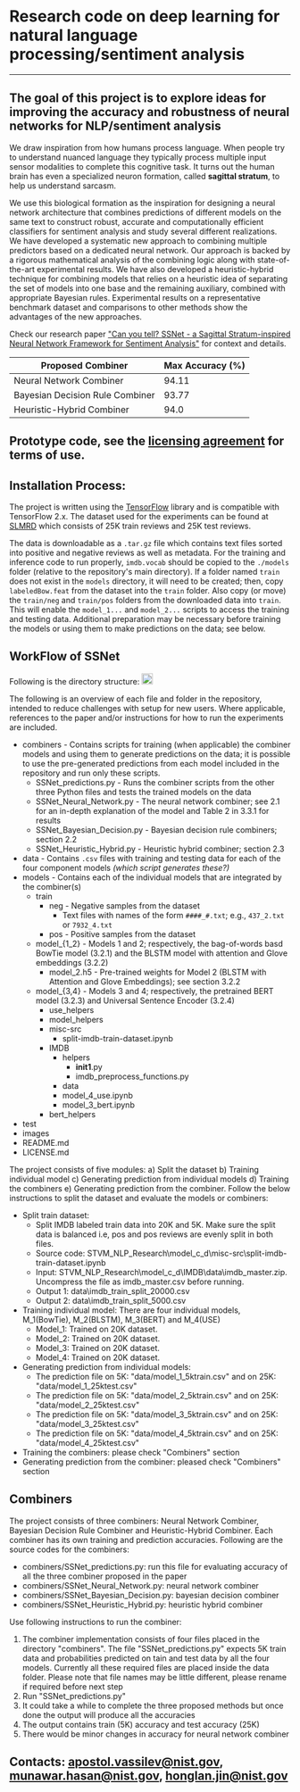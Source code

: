 # Research code on deep learning for natural language processing/sentiment analysis
---
## The goal of this project is to explore ideas for improving the accuracy and robustness of neural networks for NLP/sentiment analysis
We draw inspiration from how humans process language. 
When people try to understand nuanced language they typically process
multiple input sensor modalities to complete this cognitive task. It turns out the
human brain has even a specialized neuron formation, called **sagittal stratum**, to
help us understand sarcasm. 

We use this biological formation as the inspiration for
designing a neural network architecture that combines predictions of different
models on the same text to construct robust, accurate and computationally
efficient classifiers for sentiment analysis and study several different realizations.
We have developed a systematic new approach to combining multiple
predictors based on a dedicated neural network. Our approach is backed by a rigorous mathematical
analysis of the combining logic along with state-of-the-art experimental results. We have also developed a
heuristic-hybrid technique for combining models that relies on a heuristic idea of separating the 
set of models into one base and the remaining auxiliary, combined with appropriate Bayesian rules.  Experimental
results on a representative benchmark dataset and comparisons to other methods show the advantages of the new approaches.

Check our research paper ["Can you tell? SSNet - a Sagittal Stratum-inspired Neural Network
  Framework for Sentiment Analysis"](https://arxiv.org/abs/2006.12958) for context and details.

| Proposed Combiner  | Max Accuracy (%) |
| ------------- | ------------- |
| Neural Network Combiner  | 94.11  |
| Bayesian Decision Rule Combiner  | 93.77  |
| Heuristic-Hybrid Combiner  | 94.0  |


## Prototype code, see the [licensing agreement](https://github.com/usnistgov/STVM_NLP_Research/blob/master/LICENSE.md) for terms of use.

## Installation Process:
The project is written using the [TensorFlow](https://www.tensorflow.org/install) library and is compatible with TensorFlow 2.x. The dataset used for the experiments can be found at [SLMRD](https://ai.stanford.edu/~amaas/data/sentiment/) which consists of 25K train reviews and 25K test reviews.

The data is downloadable as a `.tar.gz` file which contains text files sorted into positive and negative reviews as well as metadata. For the training and inference code to run properly, `imdb.vocab` should be copied to the `./models` folder (relative to the repository's main directory). If a folder named `train` does not exist in the `models` directory, it will need to be created; then, copy `labeledBow.feat` from the dataset into the `train` folder. Also copy (or move) the `train/neg` and `train/pos` folders from the downloaded data into `train`. This will enable the `model_1...` and `model_2...` scripts to access the training and testing data. Additional preparation may be necessary before training the models or using them to make predictions on the data; see below.

## WorkFlow of SSNet
Following is the directory structure:
<img src="images/directory_structure.png" height="20">

The following is an overview of each file and folder in the repository, intended to reduce challenges with setup for new users. Where applicable, references to the paper and/or instructions for how to run the experiments are included.

 - combiners - Contains scripts for training (when applicable) the combiner models and using them to generate predictions on the data; it is possible to use the pre-generated predictions from each model included in the repository and run only these scripts.
    - SSNet_predictions.py - Runs the combiner scripts from the other three Python files and tests the trained models on the data
    - SSNet_Neural_Network.py - The neural network combiner; see 2.1 for an in-depth explanation of the model and Table 2 in 3.3.1 for results
    - SSNet_Bayesian_Decision.py - Bayesian decision rule combiners; section 2.2
    - SSNet_Heuristic_Hybrid.py - Heuristic hybrid combiner; section 2.3
 - data - Contains `.csv` files with training and testing data for each of the four component models *(which script generates these?)*
 - models - Contains each of the individual models that are integrated by the combiner(s)
     - train
         - neg - Negative samples from the dataset
             - Text files with names of the form `####_#.txt`; e.g., `437_2.txt` or `7932_4.txt`
         - pos - Positive samples from the dataset
     - model_{1_2} - Models 1 and 2; respectively, the bag-of-words basd BowTie model (3.2.1) and the BLSTM model with attention and Glove embeddings (3.2.2)
         - model_2.h5 - Pre-trained weights for Model 2 (BLSTM with Attention and Glove Embeddings); see section 3.2.2
     - model_{3,4} - Models 3 and 4; respectively, the pretrained BERT model (3.2.3) and  Universal Sentence Encoder (3.2.4)
         - use_helpers
         - model_helpers
         - misc-src
             - split-imdb-train-dataset.ipynb
         - IMDB
             - helpers
                 - __init1__.py
                 - imdb_preprocess_functions.py
             - data
             - model_4_use.ipynb
             - model_3_bert.ipynb
         - bert_helpers
 - test
 - images
 - README.md
 - LICENSE.md

The project consists of five modules: a) Split the dataset b) Training individual model c) Generating prediction from individual models d) Training the combiners e) Generating prediction from the combiner. Follow the below instructions to split the dataset and evaluate the models or combiners:
* Split train dataset:
	* Split IMDB labeled train data into 20K and 5K. Make sure the split data is balanced i.e, pos and pos reviews are evenly split in both files.
	* Source code: STVM_NLP_Research\model_c_d\misc-src\split-imdb-train-dataset.ipynb
	* Input: STVM_NLP_Research\model_c_d\IMDB\data\imdb_master.zip. Uncompress the file as imdb_master.csv before running.
	* Output 1: data\imdb_train_split_20000.csv
	* Output 2: data\imdb_train_split_5000.csv
* Training individual model: There are four individual models, M_1(BowTie), M_2(BLSTM), M_3(BERT) and M_4(USE)
	* Model_1: Trained on 20K dataset. 
	* Model_2: Trained on 20K dataset. 
	* Model_3: Trained on 20K dataset. 
	* Model_4: Trained on 20K dataset. 
* Generating prediction from individual models: 
	* The prediction file on 5K: "data/model_1_5ktrain.csv" and on 25K: "data/model_1_25ktest.csv"
	* The prediction file on 5K: "data/model_2_5ktrain.csv" and on 25K: "data/model_2_25ktest.csv"
	* The prediction file on 5K: "data/model_3_5ktrain.csv" and on 25K: "data/model_3_25ktest.csv"
	* The prediction file on 5K: "data/model_4_5ktrain.csv" and on 25K: "data/model_4_25ktest.csv"
* Training the combiners: please check "Combiners" section
* Generating prediction from the combiner: pleased check "Combiners" section

## Combiners
The project consists of three combiners: Neural Network Combiner, Bayesian Decision Rule Combiner and Heuristic-Hybrid Combiner. Each combiner has its own training and prediction accuracies. Following are the source codes for the combiners:
* combiners/SSNet_predictions.py: run this file for evaluating accuracy of all the three combiner proposed in the paper
* combiners/SSNet_Neural_Network.py: neural network combiner
* combiners/SSNet_Bayesian_Decision.py: bayesian decision combiner
* combiners/SSNet_Heuristic_Hybrid.py: heuristic hybrid combiner

Use following instructions to run the combiner:
1) The combiner implementation consists of four files placed in the directory "combiners". The file "SSNet_predictions.py" expects 5K train data and probabilities predicted on tain and test data by all the four models. Currently all these required files are placed inside the data folder. Please note that file names may be little different, please rename if required before next step
2) Run "SSNet_predictions.py"
3) It could take a while to complete the three proposed methods but once done the output will produce all the accuracies 
4) The output contains train (5K) accuracy and test accuracy (25K)
5) There would be minor changes in accuracy for neural network combiner

## Contacts: apostol.vassilev@nist.gov, munawar.hasan@nist.gov, honglan.jin@nist.gov




